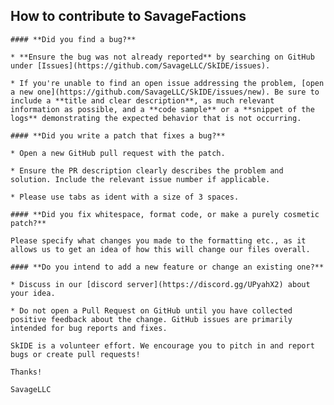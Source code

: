 ## How to contribute to SavageFactions
	
	#### **Did you find a bug?**
	
	* **Ensure the bug was not already reported** by searching on GitHub under [Issues](https://github.com/SavageLLC/SkIDE/issues).
	
	* If you're unable to find an open issue addressing the problem, [open a new one](https://github.com/SavageLLC/SkIDE/issues/new). Be sure to include a **title and clear description**, as much relevant information as possible, and a **code sample** or a **snippet of the logs** demonstrating the expected behavior that is not occurring.
	
	#### **Did you write a patch that fixes a bug?**
	
	* Open a new GitHub pull request with the patch.
	
	* Ensure the PR description clearly describes the problem and solution. Include the relevant issue number if applicable.
	
	* Please use tabs as ident with a size of 3 spaces.
	
	#### **Did you fix whitespace, format code, or make a purely cosmetic patch?**
	
	Please specify what changes you made to the formatting etc., as it allows us to get an idea of how this will change our files overall.
	
	#### **Do you intend to add a new feature or change an existing one?**
	
	* Discuss in our [discord server](https://discord.gg/UPyahX2) about your idea.
	
	* Do not open a Pull Request on GitHub until you have collected positive feedback about the change. GitHub issues are primarily intended for bug reports and fixes.
	
	SkIDE is a volunteer effort. We encourage you to pitch in and report bugs or create pull requests!
	
	Thanks!
	
	SavageLLC
